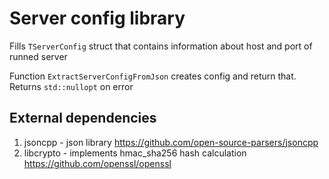 # Server config library
Fills ```TServerConfig``` struct that contains information about host and port of runned server

Function ```ExtractServerConfigFromJson``` creates config and return that. Returns ```std::nullopt``` on error


## External dependencies
1. jsoncpp - json library https://github.com/open-source-parsers/jsoncpp
2. libcrypto - implements hmac_sha256 hash calculation https://github.com/openssl/openssl
